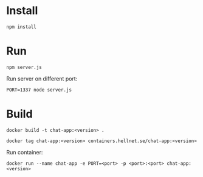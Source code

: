 # Install

```
npm install
```

# Run

```
npm server.js
```

Run server on different port:

```
PORT=1337 node server.js
```

# Build

```
docker build -t chat-app:<version> .

docker tag chat-app:<version> containers.hellnet.se/chat-app:<version>
```

Run container:

```
docker run --name chat-app -e PORT=<port> -p <port>:<port> chat-app:<version>
```

